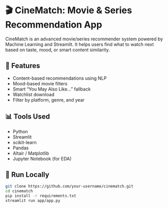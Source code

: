 # 🎬 CineMatch: Movie & Series Recommendation App

CineMatch is an advanced movie/series recommender system powered by Machine Learning and Streamlit. It helps users find what to watch next based on taste, mood, or smart content similarity.

## 🔧 Features

- Content-based recommendations using NLP
- Mood-based movie filters
- Smart “You May Also Like…” fallback
- Watchlist download
- Filter by platform, genre, and year

## 📊 Tools Used

- Python
- Streamlit
- scikit-learn
- Pandas
- Altair / Matplotlib
- Jupyter Notebook (for EDA)

## 🚀 Run Locally

```bash
git clone https://github.com/your-username/cinematch.git
cd cinematch
pip install -r requirements.txt
streamlit run app/app.py
